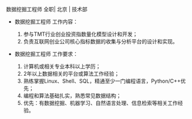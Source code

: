 数据挖掘工程师 全职| 北京 | 技术部
* 数据挖掘工程师 工作内容：  1. 参与TMT行业创业投资指数量化模型设计和开发；  1. 负责互联网创业公司核心指标数据的收集与分析平台的设计和实现。* 数据挖掘工程师 工作要求： 
  1. 计算机或相关专业本科以上学历；  1. 2年以上数据相关的平台或算法工作经验；  1. 熟练掌握Linux、Shell、SQL，精通至少一门编程语言，Python/C++优先；  1. 编程和算法基础扎实，熟悉常见数据结构；  1. 优先：有数据挖掘、机器学习、自然语言处理、信息检索等相关工作经验。

